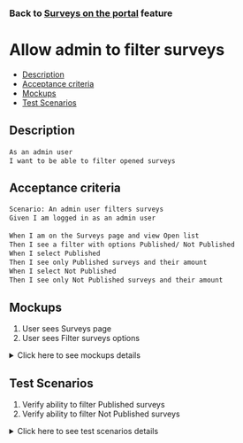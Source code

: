 ### Back to [Surveys on the portal](../../) feature

# Allow admin to filter surveys

- [Description](#description)
- [Acceptance criteria](#acceptance-criteria)
- [Mockups](#mockups)
- [Test Scenarios](#test-scenarios)

## Description

    As an admin user
    I want to be able to filter opened surveys

## Acceptance criteria

    Scenario: An admin user filters surveys
    Given I am logged in as an admin user

    When I am on the Surveys page and view Open list
    Then I see a filter with options Published/ Not Published
    When I select Published
    Then I see only Published surveys and their amount
    When I select Not Published
    Then I see only Not Published surveys and their amount

## Mockups

1. User sees Surveys page
2. User sees Filter surveys options

<details>
  <summary>Click here to see mockups details</summary>

**1. User sees Surveys page:**

![Surveys page Screen](/products/sport_news_portal/web_application_features/surveys/images/surveys_open_tab.png)

**1. User sees Filter surveys options:**

![Filter surveys options Screen](/products/sport_news_portal/web_application_features/surveys/images/filter_options.png)

</details>

## Test Scenarios

1. Verify ability to filter Published surveys
2. Verify ability to filter Not Published surveys

<details>
  <summary>Click here to see test scenarios details</summary>

### **#1. Verify ability to filter Published surveys**

|#|Steps|Expected Result
------|-------|----------
|1|Go to sport news site|
|2|Log in your admin account|
|3|Click on the Surveys menu item in the left sidebar|
|4|Go to Open list|
|5|Click on Surveys filter icon|The system displays filter with options Published/ Not Published
|6|Select Published|The system displays only Published surveys and their amount

### **#2. Verify ability to filter Not Published surveys**

|#|Steps|Expected Result
------|-------|----------
|1|Go to sport news site|
|2|Log in your admin account|
|3|Click on the Surveys menu item in the left sidebar|
|4|Go to Open list|
|5|Click on Surveys filter icon|The system displays filter with options Published/ Not Published
|6|Select Not Published|The system displays only Not Published surveys and their amount

</details>
